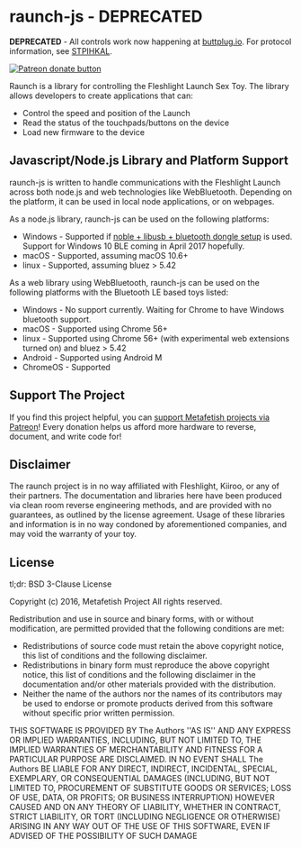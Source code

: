 # raunch-js - DEPRECATED

**DEPRECATED** - All controls work now happening at
[buttplug.io](https://buttplug.io). For protocol information, see
[STPIHKAL](https://stpihkal.docs.buttplug.io).

[![Patreon donate button](https://img.shields.io/badge/patreon-donate-yellow.svg)](https://www.patreon.com/qdot)

Raunch is a library for controlling the Fleshlight Launch Sex Toy. The
library allows developers to create applications that can:

- Control the speed and position of the Launch
- Read the status of the touchpads/buttons on the device
- Load new firmware to the device

## Javascript/Node.js Library and Platform Support

raunch-js is written to handle communications with the Fleshlight Launch
across both node.js and web technologies like WebBluetooth. Depending
on the platform, it can be used in local node applications, or on
webpages.

As a node.js library, raunch-js can be used on the following
platforms:

- Windows - Supported
  if
  [noble + libusb + bluetooth dongle setup](https://github.com/sandeepmistry/node-bluetooth-hci-socket#windows) is
  used. Support for Windows 10 BLE coming in April 2017 hopefully.
- macOS - Supported, assuming macOS 10.6+
- linux - Supported, assuming bluez > 5.42

As a web library using WebBluetooth, raunch-js can be used on the
following platforms with the Bluetooth LE based toys listed:

- Windows - No support currently. Waiting for Chrome to have Windows
  bluetooth support.
- macOS - Supported using Chrome 56+
- linux - Supported using Chrome 56+ (with experimental web extensions
  turned on) and bluez > 5.42
- Android - Supported using Android M
- ChromeOS - Supported

## Support The Project

If you find this project helpful, you
can
[support Metafetish projects via Patreon](http://patreon.com/qdot)!
Every donation helps us afford more hardware to reverse, document, and
write code for!

## Disclaimer

The raunch project is in no way affiliated with Fleshlight, Kiiroo, or
any of their partners. The documentation and libraries here have been
produced via clean room reverse engineering methods, and are provided
with no guarantees, as outlined by the license agreement. Usage of
these libraries and information is in no way condoned by
aforementioned companies, and may void the warranty of your toy.

## License

tl;dr: BSD 3-Clause License

Copyright (c) 2016, Metafetish Project
All rights reserved.

Redistribution and use in source and binary forms, with or without
modification, are permitted provided that the following conditions are met:
* Redistributions of source code must retain the above copyright
  notice, this list of conditions and the following disclaimer.
* Redistributions in binary form must reproduce the above copyright
  notice, this list of conditions and the following disclaimer in the
  documentation and/or other materials provided with the distribution.
* Neither the name of the authors nor the names of its contributors
  may be used to endorse or promote products derived from this
  software without specific prior written permission.

THIS SOFTWARE IS PROVIDED BY The Authors ''AS IS'' AND ANY EXPRESS
OR IMPLIED WARRANTIES, INCLUDING, BUT NOT LIMITED TO, THE IMPLIED
WARRANTIES OF MERCHANTABILITY AND FITNESS FOR A PARTICULAR PURPOSE ARE
DISCLAIMED. IN NO EVENT SHALL The Authors BE LIABLE FOR ANY DIRECT,
INDIRECT, INCIDENTAL, SPECIAL, EXEMPLARY, OR CONSEQUENTIAL DAMAGES
(INCLUDING, BUT NOT LIMITED TO, PROCUREMENT OF SUBSTITUTE GOODS OR
SERVICES; LOSS OF USE, DATA, OR PROFITS; OR BUSINESS INTERRUPTION)
HOWEVER CAUSED AND ON ANY THEORY OF LIABILITY, WHETHER IN CONTRACT,
STRICT LIABILITY, OR TORT (INCLUDING NEGLIGENCE OR OTHERWISE) ARISING
IN ANY WAY OUT OF THE USE OF THIS SOFTWARE, EVEN IF ADVISED OF THE
POSSIBILITY OF SUCH DAMAGE


